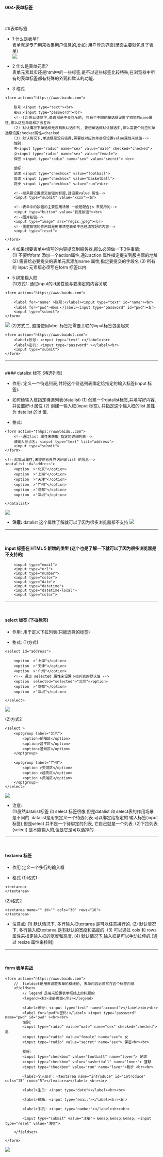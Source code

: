#### 004-表单标签

<br>

##表单标签

- 1 什么是表单?<br>
表单就是专门用来收集用户信息的,比如: 用户登录界面(里面主要就包含了表单)<br>
![](/assets/Snip20180815_3.png)


- 2 什么是表单元素?<br>
表单元素其实还是html中的一些标签,是不过这些标签比较特殊,在浏览器中所有的表单标签都有特殊的外观和默认的功能.

- 3 格式

```
<form action="https://www.baidu.com">

    账号:<input type="text"><br>
    密码:<input type="password"><br>
    <!--(2)默认请款下,单选框是不会互斥的, 只有个不同的单选框设置了相同的name属性,那么这些单选框才会互斥
    (2) 默认情况下单选框是没有默认选中的, 要想单选框默认被选中,那么需要个对应的单选框设置checked属性=checked
    (3) 默认情况下,单选框是没有值得,需要给对应的单选框设置value属性来赋值-->
    性别:
    男<input type="radio" name="sex" value="male" checked="checked">
    女<input type="radio" name="sex" value="female">
    保密 <input type="radio" name="sex" value="secret"> <br>

    爱好:
    足球 <input type="checkbox" value="football">
    篮球 <input type="checkbox" value="basketball">
    跑步 <input type="checkbox" value="run"><br>
    
    <!--如果要设置提交按钮的标题,就设置value 属性-->
    <input type="submit" value="xxxx"><br>
    
    <!--表单中的按钮的主要应用场景 一般是配合js 来使用的-->
    <input type="button" value="我是按钮"><br>
    <!--图片按钮-->
    <input type="image" src="regis.jpeg"><br>
    <!--重置按钮的作用就是用来清空表单中已经填写好的内容-->
    <input type="reset">
    
</form>
```
- 4  如果想要表单中填写的内容提交到服务器,那么必须做一下3件事情:<br>
(1) 不要给form 添加一个action属性,通过action 属性指定提交到服务器的地址
(2) 需要给必要提交的表单元素添加name 属性,指定要提交的字段名
(3) 所有的 input 元素都必须写在form 标签以内


- 5 绑定输入框<br>
(1)方式1: 通过input的id属性值与要绑定的内容关联
```
<form action="https://www.baidu.com">

    <label for="name" >账号:</label><input type="text" id="name"><br>
    <label for="pwd">密码:</label><input type="password" id="pwd"><br>
    <input type="submit">
</form>
```
![](/assets/Snip20180815_6.png)
(2)方式二, 直接使用label 标签把需要关联的input标签包裹起来
```
<form action="https://www.baidu2.com">
    <label>账号: <input type="text" ></label><br>
    <label>密码: <input type="password" ></label><br>
    <input type="submit">
</form>
```



***
<br>
#### datalist 标签 (待选列表)

- 作用:
定义一个待选列表,并将这个待选列表绑定给指定的输入标签(input 标签).

- 如何给输入框指定待选列表(datalist)
(1) 创建一个datalist标签,并填写好内容, 并设置好id 属性
(2) 创建一输入框(input 标签), 并指定这个输入框的list 属性为 datalist 的id 值.

- 格式:

```
<form action="thhps://wwwbaidu,.com">
    <!--通过list 属性来获取 指定的详细列表-->
    请输入地点名: <input type="text" list="address">
    <input type="submit">
</form>

<!--添加id属性,来提供给外界访问该list 的信息-->
<datalist id="address">
    <option  >"北京"</option>
    <option  >"上海"</option>
    <option  >"天津"</option>
    <option  >"广州"</option>
    <option  >"成都"</option>
    <option  >"深圳"</option>

</datalist>
```
![](/assets/Snip20180815_7.png)

- **注意:**
datalist 这个属性了解就可以了因为很多浏览器都不支持
![](/assets/Snip20180815_9.png)

***
<br>

#### input 标签在 HTML 5 新增的类型 (这个也是了解一下就可以了因为很多浏览器是不支持的)

```
    <input type="email">
    <input type="url">
    <input type="number">
    <input type="color">
    <input type="date">
    <input type="datetime">
    <input type="datetime-local">
    <input type="color">
```




***
<br>

#### select 标签 (下拉标签)

- 作用:
用于定义下拉列表(只能选择的标签)


- 格式:
(1)方式1

```
<select id="address">

    <option  >"上海"</option>
    <option  >"天津"</option>
    <option  >"广州"</option>
    <!-- 通过 selected 属性来设置下拉列表的默认值 -->
    <option  selected="selected">"北京"</option>
    <option  >"成都"</option>
    <option  >"深圳"</option>

</select>
```
![](/assets/Snip20180815_12.png)


(2)方式2

```
<select >
    <optgroup label="北京">
        <option>朝阳区</option>
        <option>昌平区</option>
        <option>通州区</option>
    </optgroup>

    <optgroup label="广州">
        <option >天河区</option>
        <option >越秀区</option>
        <option >黄浦区</option>
    </optgroup>
</select>
```
![](/assets/Snip20180815_15.png)

- 注意: <br>
(1)虽然datalist标签 和 select 标签很像,但是datalist 和 select表的作用场景是不同的. datalist是用来定义一个待选列表 可以绑定给指定的 输入标签(input标签),但是select 并不是一个待绑定的列表, 它自己就是一个列表.
(2)下拉列表(select) 是不能输入的,但是它是可以选择的















***
<br>


#### textarea 标签

- 作用
定义一个多行的输入框

- 格式
(1)格式1
```
<textarea>
</textarea>
```
(2)格式2
```
<textarea name="" id="" cols="30" rows="10">
</textarea>
```

- 注意点:
(1) 默认情况下, 多行输入框textarea 是可以任意换行的.
(2) 默认情况下, 多行输入框textarea 是有默认的宽度和高度的.
(3) 可以通过  cols 和 rows 属性来指定输入框的宽度和高度.
(4) 默认情况下,输入框是可以手动拉伸的.(通过 resize 属性来控制)




***
<br>


#### form 表单实战

```
<form action="https://www.baidu.com">
    //  fieldset是用来设置表单的框线的, 表单内容必须写在这个标签内部
    <fieldset>
        // legend 是用来设置表单框线上的标题的
        <legend><h2>注册页面</h2></legend>
        
        <label>账号: <input type="text" name="account"></label><br><br>
        <label for="pwd">密码:</label> <input type="password" name="pwd" id="pwd" ><br><br>
        性别:
        <input type="radio" value="male" name="sex" checked="checked"> 男
        <input type="radio" value="female" name="sex"> 女
        <input type="radio" value="secret" name="sex"> 保密<br><br>

        爱好:
        <input type="checkbox" value="football" name="lover"> 足球
        <input type="checkbox" value="basketball" name="lover"> 篮球
        <input type="checkbox" value="run" name="lover">跑步 <br><br>

        <label>个人简介: <textarea name="introduce" id="introduce" cols="15" rows="5"></textarea></label> <br><br>

        <label>生日: <input type="date"></label><br><br>

        <label>邮箱: <input type="email"></label><br><br>

        <label>手机: <input type="number"></label><br><br>

        <input type="submit" value="注册"> &emsp;&emsp;&emsp; <input type="reset" value="清空">

    </fieldset> 

</form>
```
![](/assets/Snip20180815_16.png)




 





